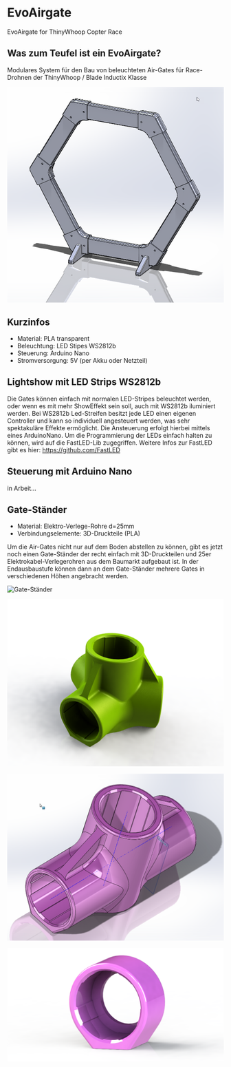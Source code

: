 # EvoAirgate
EvoAirgate for ThinyWhoop Copter Race

## Was zum Teufel ist ein EvoAirgate?
Modulares System für den Bau von beleuchteten Air-Gates für Race-Drohnen der ThinyWhoop / Blade Inductix Klasse

![EvoAirgate](/Media/EvoAirGate_01.png)

## Kurzinfos
* Material: PLA transparent
* Beleuchtung: LED Stipes WS2812b
* Steuerung: Arduino Nano
* Stromversorgung: 5V (per Akku oder Netzteil)

## Lightshow mit LED Strips WS2812b
Die Gates können einfach mit normalen LED-Stripes beleuchtet werden, oder wenn es mit mehr ShowEffekt sein soll, auch mit WS2812b iluminiert werden. Bei WS2812b Led-Streifen besitzt jede LED einen eigenen Controller und kann so individuell angesteuert werden, was sehr spektakuläre Effekte ermöglicht. Die Ansteuerung erfolgt hierbei mittels eines ArduinoNano. Um die Programmierung der LEDs einfach halten zu können, wird auf die FastLED-Lib zugegriffen.
Weitere Infos zur FastLED gibt es hier: https://github.com/FastLED

## Steuerung mit Arduino Nano
in Arbeit...

## Gate-Ständer
* Material: Elektro-Verlege-Rohre d=25mm
* Verbindungselemente: 3D-Druckteile (PLA)

Um die Air-Gates nicht nur auf dem Boden abstellen zu können, gibt es jetzt noch einen Gate-Ständer der recht einfach mit 3D-Druckteilen und 25er Elektrokabel-Verlegerohren aus dem Baumarkt aufgebaut ist. In der Endausbaustufe können dann an dem Gate-Ständer mehrere Gates in verschiedenen Höhen angebracht werden.

![Gate-Ständer](/Media/GateStänder_01.png)

![Verbindugs-Fuss](/Media/3Fuss25er_01.png)

![T-Verbinder](/Media/T-Verbinder_01.png)

![Endkappe](/Media/EndKappe_01.png)
